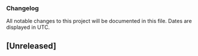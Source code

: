 ### Changelog

All notable changes to this project will be documented in this file. Dates are displayed in UTC.

## [Unreleased]
